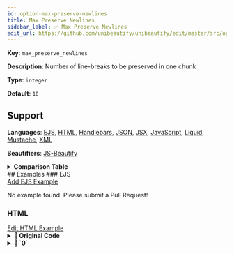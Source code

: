 ```yaml
---
id: option-max-preserve-newlines
title: Max Preserve Newlines
sidebar_label: ✅ Max Preserve Newlines
edit_url: https://github.com/unibeautify/unibeautify/edit/master/src/options.ts
---
```

**Key**: `max_preserve_newlines`

**Description**: Number of line-breaks to be preserved in one chunk

**Type**: `integer`

**Default**: `10`

## Support
**Languages**: [EJS](/docs/language-ejs.html), [HTML](/docs/language-html.html), [Handlebars](/docs/language-handlebars.html), [JSON](/docs/language-json.html), [JSX](/docs/language-jsx.html), [JavaScript](/docs/language-javascript.html), [Liquid](/docs/language-liquid.html), [Mustache](/docs/language-mustache.html), [XML](/docs/language-xml.html)

**Beautifiers**: [JS-Beautify](/docs/beautifier-js-beautify.html)

<details><summary><strong>Comparison Table</strong></summary>
| Language | [JS-Beautify](/docs/beautifier-js-beautify.html) |
| --- | --- |
| [EJS](/docs/language-ejs.html) | &#9989; |
| [HTML](/docs/language-html.html) | &#9989; |
| [Handlebars](/docs/language-handlebars.html) | &#9989; |
| [JSON](/docs/language-json.html) | &#9989; |
| [JSX](/docs/language-jsx.html) | &#9989; |
| [JavaScript](/docs/language-javascript.html) | &#9989; |
| [Liquid](/docs/language-liquid.html) | &#9989; |
| [Mustache](/docs/language-mustache.html) | &#9989; |
| [XML](/docs/language-xml.html) | &#9989; |
</details>
## Examples
### EJS
<div><a class="edit-page-link button" href="https://github.com/unibeautify/website/new/master/docs/../examples/EJS/new?filename=max_preserve_newlines.txt&value=Type%20Example%20Here" target="_blank">Add EJS Example</a></div>

No example found. Please submit a Pull Request!
### HTML
<div><a class="edit-page-link button" href="https://github.com/unibeautify/website/edit/master/docs/../examples/HTML/max_preserve_newlines.txt" target="_blank">Edit HTML Example</a></div>

<details><summary><strong>🚧 Original Code</strong></summary>
```HTML
<html>



<body>























<script>


console.log("hello world");


</script>


</body>



</html>
```
</details>
<details><summary><strong>🔧 `0`</strong></summary>
Using [JS-Beautify](/docs/beautifier-js-beautify.html) beautifier:
```HTML
<html>

<body>
  <script>
    console.log("hello world");
  </script>
</body>

</html>
```
<details><summary>Configuration</summary>
A `.unibeautify.json` file would look like the following:
```json
{
  "HTML": {
    "indent_size": 2,
    "indent_char": " ",
    "max_preserve_newlines": 0
  }
}
```
</details>
<details><summary>Difference from original</summary>
```diff
Index: 0
===================================================================
--- 0	Original
+++ 0	Beautified
@@ -1,42 +1,9 @@
 <html>␊
 ␊
-␊
-␊
 <body>␊
-␊
-␊
-␊
-␊
-␊
-␊
-␊
-␊
-␊
-␊
-␊
-␊
-␊
-␊
-␊
-␊
-␊
-␊
-␊
-␊
-␊
-␊
-␊
-<script>␊
-␊
-␊
-console.log("hello␣world");␊
-␊
-␊
-</script>␊
-␊
-␊
+␣␣<script>␊
+␣␣␣␣console.log("hello␣world");␊
+␣␣</script>␊
 </body>␊
 ␊
-␊
-␊
 </html>
\ No newline at end of file

```
</details>
</details>
<details><summary><strong>🔧 `10`</strong></summary>
Using [JS-Beautify](/docs/beautifier-js-beautify.html) beautifier:
```HTML
<html>



<body>










  <script>
    console.log("hello world");
  </script>


</body>



</html>
```
<details><summary>Configuration</summary>
A `.unibeautify.json` file would look like the following:
```json
{
  "HTML": {
    "indent_size": 2,
    "indent_char": " ",
    "max_preserve_newlines": 10
  }
}
```
</details>
<details><summary>Difference from original</summary>
```diff
Index: 10
===================================================================
--- 10	Original
+++ 10	Beautified
@@ -12,30 +12,13 @@
 ␊
 ␊
 ␊
 ␊
+␣␣<script>␊
+␣␣␣␣console.log("hello␣world");␊
+␣␣</script>␊
 ␊
 ␊
-␊
-␊
-␊
-␊
-␊
-␊
-␊
-␊
-␊
-␊
-␊
-<script>␊
-␊
-␊
-console.log("hello␣world");␊
-␊
-␊
-</script>␊
-␊
-␊
 </body>␊
 ␊
 ␊
 ␊

```
</details>
</details>
<details><summary><strong>🔧 `20`</strong></summary>
Using [JS-Beautify](/docs/beautifier-js-beautify.html) beautifier:
```HTML
<html>



<body>




















  <script>
    console.log("hello world");
  </script>


</body>



</html>
```
<details><summary>Configuration</summary>
A `.unibeautify.json` file would look like the following:
```json
{
  "HTML": {
    "indent_size": 2,
    "indent_char": " ",
    "max_preserve_newlines": 20
  }
}
```
</details>
<details><summary>Difference from original</summary>
```diff
Index: 20
===================================================================
--- 20	Original
+++ 20	Beautified
@@ -22,20 +22,13 @@
 ␊
 ␊
 ␊
 ␊
+␣␣<script>␊
+␣␣␣␣console.log("hello␣world");␊
+␣␣</script>␊
 ␊
 ␊
-␊
-<script>␊
-␊
-␊
-console.log("hello␣world");␊
-␊
-␊
-</script>␊
-␊
-␊
 </body>␊
 ␊
 ␊
 ␊

```
</details>
</details>
### Handlebars
<div><a class="edit-page-link button" href="https://github.com/unibeautify/website/new/master/docs/../examples/Handlebars/new?filename=max_preserve_newlines.txt&value=Type%20Example%20Here" target="_blank">Add Handlebars Example</a></div>

No example found. Please submit a Pull Request!
### JSON
<div><a class="edit-page-link button" href="https://github.com/unibeautify/website/new/master/docs/../examples/JSON/new?filename=max_preserve_newlines.txt&value=Type%20Example%20Here" target="_blank">Add JSON Example</a></div>

No example found. Please submit a Pull Request!
### JSX
<div><a class="edit-page-link button" href="https://github.com/unibeautify/website/new/master/docs/../examples/JSX/new?filename=max_preserve_newlines.txt&value=Type%20Example%20Here" target="_blank">Add JSX Example</a></div>

No example found. Please submit a Pull Request!
### JavaScript
<div><a class="edit-page-link button" href="https://github.com/unibeautify/website/new/master/docs/../examples/JavaScript/new?filename=max_preserve_newlines.txt&value=Type%20Example%20Here" target="_blank">Add JavaScript Example</a></div>

No example found. Please submit a Pull Request!
### Liquid
<div><a class="edit-page-link button" href="https://github.com/unibeautify/website/new/master/docs/../examples/Liquid/new?filename=max_preserve_newlines.txt&value=Type%20Example%20Here" target="_blank">Add Liquid Example</a></div>

No example found. Please submit a Pull Request!
### Mustache
<div><a class="edit-page-link button" href="https://github.com/unibeautify/website/new/master/docs/../examples/Mustache/new?filename=max_preserve_newlines.txt&value=Type%20Example%20Here" target="_blank">Add Mustache Example</a></div>

No example found. Please submit a Pull Request!
### XML
<div><a class="edit-page-link button" href="https://github.com/unibeautify/website/new/master/docs/../examples/XML/new?filename=max_preserve_newlines.txt&value=Type%20Example%20Here" target="_blank">Add XML Example</a></div>

No example found. Please submit a Pull Request!